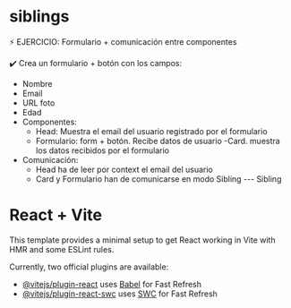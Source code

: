 # siblings
⚡ EJERCICIO: Formulario + comunicación entre componentes

✔️ Crea un formulario + botón con los campos:

- Nombre
- Email
- URL foto
- Edad
- Componentes:
  - Head: Muestra el email del usuario registrado por el formulario
  - Formulario: form + botón. Recibe datos de usuario
  -Card. muestra los datos recibidos por el formulario
- Comunicación:
  - Head ha de leer por context el email del usuario
  - Card y Formulario han de comunicarse en modo Sibling --- Sibling

# React + Vite

This template provides a minimal setup to get React working in Vite with HMR and some ESLint rules.

Currently, two official plugins are available:

- [@vitejs/plugin-react](https://github.com/vitejs/vite-plugin-react/blob/main/packages/plugin-react/README.md) uses [Babel](https://babeljs.io/) for Fast Refresh
- [@vitejs/plugin-react-swc](https://github.com/vitejs/vite-plugin-react-swc) uses [SWC](https://swc.rs/) for Fast Refresh


